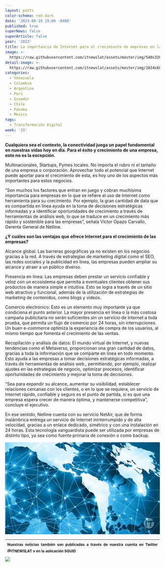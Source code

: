 ```yaml
---
layout: posts
color-schema: red-dark
date: '2023-08-19 19:00 -0400'
published: true
superNews: false
superArticle: false
year: '2023'
title: La importancia de Internet para el crecimiento de empresas en la Era Digital
image: >-
  https://raw.githubusercontent.com/itnewslat/assets/master/img/540x320/Internet-p.jpg
detail-image: >-
  https://raw.githubusercontent.com/itnewslat/assets/master/img/1024x680/Internet-g.jpg
categories:
  - Venezuela
  - Colombia
  - Argentina
  - Perú
  - Ecuador
  - Chile
  - Panama
  - Mexico
tags:
  - Transformación Digital
week: '33'
---
```

**Cualquiera sea el contexto, la conectividad juega un papel fundamental en nuestras vidas hoy en día. Para el éxito y crecimiento de una empresa, esto no es la excepción.**

Multinacionales, Startups, Pymes locales. No importa el rubro ni el tamaño de una empresa o corporación. Aprovechar todo el potencial que Internet puede aportar para el crecimiento de esta, es hoy uno de los aspectos más importantes para estos negocios.

“Son muchos los factores que entran en juego y cobran muchísima importancia para empresas en lo que se refiere al uso de Internet como herramienta para su crecimiento. Por ejemplo, la gran cantidad de data que es compartida en línea ayuda en la toma de decisiones estratégicas informadas y a identificar oportunidades de crecimiento a través de herramientas de análisis web, lo que se traduce en un crecimiento más rápido y sostenible para las empresas”, señala Víctor Opazo Carvallo, Gerente General de Netline.

**¿Y cuáles son las ventajas que ofrece Internet para el crecimiento de las empresas?**

Alcance global: Las barreras geográficas ya no existen en los negocios gracias a la red. A través de estrategias de marketing digital como el SEO, las redes sociales y la publicidad en línea, las empresas pueden ampliar su alcance y atraer a un público diverso.

Presencia en línea: Las empresas deben prestar un servicio confiable y veloz con un ecosistema que permita a eventuales clientes obtener sus productos de manera simple e intuitiva. Esto se logra a través de un sitio web atractivo y funcional, además de la utilización de estrategias de marketing de contenidos, como blogs y vídeos.

Comercio electrónico: Esto es un elemento muy importante ya que condiciona el punto anterior. La mayor presencia en línea o la más costosa campaña publicitaria no serán suficientes sin un servicio de Internet a toda prueba, que permita un flujo de comercio por 24 horas, sin interrupciones. Un buen e-commerce optimiza la experiencia de compra de los usuarios, al mismo tiempo que fomenta el crecimiento de las ventas.

Recopilación y análisis de datos: El mundo virtual de Internet, y nuevas tendencias como el Metaverso, proporcionan una gran cantidad de datos, gracias a toda la información que se comparte en línea en todo momento. Esto ayuda a las empresas a tomar decisiones estratégicas informadas, a través de herramientas de análisis web., permitiendo, por ejemplo, realizar ajustes en las estrategias de negocio, optimizar procesos, identificar oportunidades de crecimiento y mejorar la toma de decisiones.

“Sea para expandir su alcance, aumentar su visibilidad, establecer relaciones cercanas con los clientes, o en lo que se requiera, un servicio de Internet rápido, confiable y seguro es el punto de partida, si es que una empresa espera crecer de manera óptima, y mantenerse competitiva”, concluye el ejecutivo.

En ese sentido, Netline cuenta con su servicio NetAir, que de forma inalámbrica entrega un servicio de Internet ininterrumpido y de alta velocidad, gracias a un enlace dedicado, simétrico y con una instalación en 24 horas. Esta tecnología vanguardista puede ser utilizada por empresas de distinto tipo, ya sea como fuente primaria de conexión o como backup.

![](https://raw.githubusercontent.com/itnewslat/assets/master/img/540x320/Internet-p.jpg)

<table style="height: 42px;" width="569">
<tbody>
<tr>
<td style="text-align: justify;"><sub><strong>Nuestras noticias también son publicadas a través de nuestra cuenta en Twitter <a href="https://twitter.com/itnewslat?lang=es">@ITNEWSLAT</a> y en la aplicación <a href="https://squidapp.co/en/">SQUID</a></strong></sub></td>
</tr>
</tbody>
</table>

<img src="https://tracker.metricool.com/c3po.jpg?hash=56f88a41e39ab42c063cc51676587a04"/>
